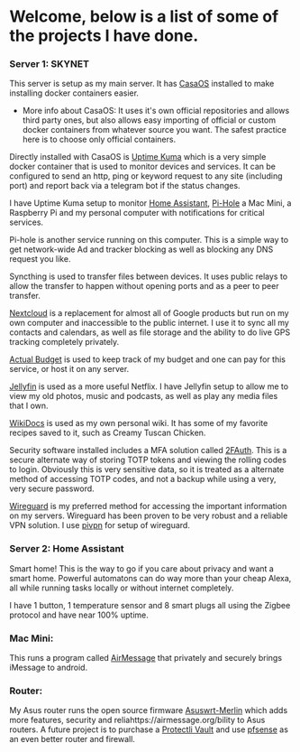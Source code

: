 # Welcome, below is a list of some of the projects I have done.

### Server 1: SKYNET
This server is setup as my main server. It has [CasaOS](https://github.com/IceWhaleTech/CasaOS) installed to make installing docker containers easier. 
   - More info about CasaOS: It uses it's own official repositories and allows third party ones, but also allows easy importing of official or custom docker containers from whatever source you want. The safest practice here is to choose only official containers.

Directly installed with CasaOS is [Uptime Kuma](https://github.com/louislam/uptime-kuma) which is a very simple docker container that is used to monitor devices and services. It can be configured to send an http, ping or keyword request to any site (including port) and report back via a telegram bot if the status changes. 

I have Uptime Kuma setup to monitor [Home Assistant](https://www.home-assistant.io/), [Pi-Hole](https://github.com/pi-hole) a Mac Mini, a Raspberry Pi and my personal computer with notifications for critical services. 

Pi-hole is another service running on this computer. This is a simple way to get network-wide Ad and tracker blocking as well as blocking any DNS request you like.

Syncthing is used to transfer files between devices. It uses public relays to allow the transfer to happen without opening ports and as a peer to peer transfer. 

[Nextcloud](https://github.com/nextcloud) is a replacement for almost all of Google products but run on my own computer and inaccessible to the public internet. I use it to sync all my contacts and calendars, as well as file storage and the ability to do live GPS tracking completely privately.

[Actual Budget](https://github.com/actualbudget/actual) is used to keep track of my budget and one can pay for this service, or host it on any server.

[Jellyfin](https://github.com/jellyfin/jellyfin) is used as a more useful Netflix. I have Jellyfin setup to allow me to view my old photos, music and podcasts, as well as play any media files that I own.

[WikiDocs](https://github.com/Zavy86/WikiDocs) is used as my own personal wiki. It has some of my favorite recipes saved to it, such as Creamy Tuscan Chicken.

Security software installed includes a MFA solution called [2FAuth](https://github.com/Bubka/2FAuth). This is a secure alternate way of storing TOTP tokens and viewing the rolling codes to login. Obviously this is very sensitive data, so it is treated as a alternate method of accessing TOTP codes, and not a backup while using a very, very secure password.

[Wireguard](https://www.wireguard.com/) is my preferred method for accessing the important information on my servers. Wireguard has been proven to be very robust and a reliable VPN solution. I use [pivpn](https://github.com/pivpn/pivpn) for setup of wireguard.


### Server 2: Home Assistant

Smart home! This is the way to go if you care about privacy and want a smart home. Powerful automatons can do way more than your cheap Alexa, all while running tasks locally or without internet completely.

I have 1 button, 1 temperature sensor and 8 smart plugs all using the Zigbee protocol and have near 100% uptime.


### Mac Mini:

This runs a program called [AirMessage](https://airmessage.org/) that privately and securely brings iMessage to android.


### Router:

My Asus router runs the open source firmware [Asuswrt-Merlin](https://www.asuswrt-merlin.net/) which adds more features, security and reliahttps://airmessage.org/bility to Asus routers. A future project is to purchase a [Protectli Vault](https://protectli.com/) and use [pfsense](https://www.pfsense.org/) as an even better router and firewall.


